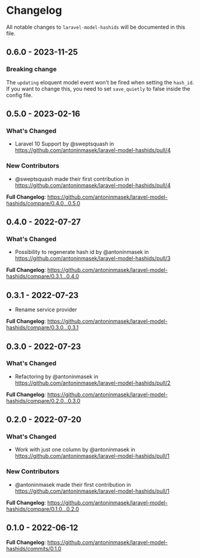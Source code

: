 # Changelog

All notable changes to `laravel-model-hashids` will be documented in this file.

## 0.6.0 - 2023-11-25

### Breaking change

The `updating` eloquent model event won't be fired when setting the `hash_id`. If you want to change this, you need to set `save_quietly` to false inside the config file.

## 0.5.0 - 2023-02-16

### What's Changed

- Laravel 10 Support by @sweptsquash in https://github.com/antoninmasek/laravel-model-hashids/pull/4

### New Contributors

- @sweptsquash made their first contribution in https://github.com/antoninmasek/laravel-model-hashids/pull/4

**Full Changelog**: https://github.com/antoninmasek/laravel-model-hashids/compare/0.4.0...0.5.0

## 0.4.0 - 2022-07-27

### What's Changed

- Possibility to regenerate hash id by @antoninmasek in https://github.com/antoninmasek/laravel-model-hashids/pull/3

**Full Changelog**: https://github.com/antoninmasek/laravel-model-hashids/compare/0.3.1...0.4.0

## 0.3.1 - 2022-07-23

- Rename service provider

**Full Changelog**: https://github.com/antoninmasek/laravel-model-hashids/compare/0.3.0...0.3.1

## 0.3.0 - 2022-07-23

### What's Changed

- Refactoring by @antoninmasek in https://github.com/antoninmasek/laravel-model-hashids/pull/2

**Full Changelog**: https://github.com/antoninmasek/laravel-model-hashids/compare/0.2.0...0.3.0

## 0.2.0 - 2022-07-20

### What's Changed

- Work with just one column by @antoninmasek in https://github.com/antoninmasek/laravel-model-hashids/pull/1

### New Contributors

- @antoninmasek made their first contribution in https://github.com/antoninmasek/laravel-model-hashids/pull/1

**Full Changelog**: https://github.com/antoninmasek/laravel-model-hashids/compare/0.1.0...0.2.0

## 0.1.0 - 2022-06-12

**Full Changelog**: https://github.com/antoninmasek/laravel-model-hashids/commits/0.1.0
